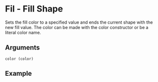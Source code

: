 # Fil - Fill Shape

Sets the fill color to a specified value and ends the current shape with the new fill value. The color can be made with the color constructor or be a literal color name.

## Arguments

```color (color)```

## Example

<editor :code="`
Fill Example
by Milo Jacobs and John Graphton\n
arc 50.
fil red.
`" 
:code-wordier="`
You must march fifty meters.
Filthy red balloon for you.
`"
output-method='canvas'></editor>